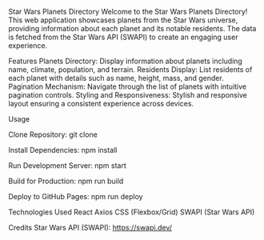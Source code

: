 Star Wars Planets Directory
Welcome to the Star Wars Planets Directory! This web application showcases planets from the Star Wars universe, providing information about each planet and its notable residents. The data is fetched from the Star Wars API (SWAPI) to create an engaging user experience.

Features
Planets Directory: Display information about planets including name, climate, population, and terrain.
Residents Display: List residents of each planet with details such as name, height, mass, and gender.
Pagination Mechanism: Navigate through the list of planets with intuitive pagination controls.
Styling and Responsiveness: Stylish and responsive layout ensuring a consistent experience across devices.

Usage

Clone Repository:
git clone <repository-url>

Install Dependencies:
npm install

Run Development Server:
npm start

Build for Production:
npm run build

Deploy to GitHub Pages:
npm run deploy

Technologies Used
React
Axios
CSS (Flexbox/Grid)
SWAPI (Star Wars API)

Credits
Star Wars API (SWAPI): https://swapi.dev/
